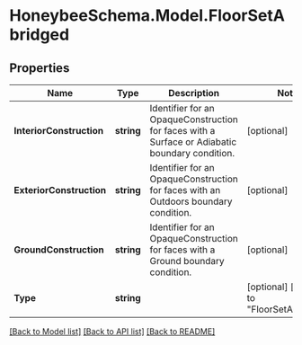
# HoneybeeSchema.Model.FloorSetAbridged

## Properties

Name | Type | Description | Notes
------------ | ------------- | ------------- | -------------
**InteriorConstruction** | **string** | Identifier for an OpaqueConstruction for faces with a Surface or Adiabatic boundary condition. | [optional] 
**ExteriorConstruction** | **string** | Identifier for an OpaqueConstruction for faces with an Outdoors boundary condition. | [optional] 
**GroundConstruction** | **string** | Identifier for an OpaqueConstruction for faces with a Ground boundary condition. | [optional] 
**Type** | **string** |  | [optional] [default to "FloorSetAbridged"]

[[Back to Model list]](../README.md#documentation-for-models)
[[Back to API list]](../README.md#documentation-for-api-endpoints)
[[Back to README]](../README.md)

